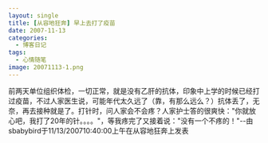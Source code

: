 ```yaml
---
layout: single
title: [从容地狂奔] 早上去打了疫苗
date: 2007-11-13
categories:
  - 博客日记
tags:
  - 心情随笔
image: 20071113-1.png
---
```


前两天单位组织体检，一切正常，就是没有乙肝的抗体，印象中上学的时候已经打过疫苗，不过人家医生说，可能年代太久远了（靠，有那么远么？）抗体丢了，无奈，再去接种就是了。打针时，问人家会不会疼？人家护士答的很爽快：\"你就放心吧，我打了20年的针。。。。\"，等我疼完了又接着说：\"没有一个不疼的！\"--由sbabybird于11/13/200710&#58;40&#58;00上午在从容地狂奔上发表
